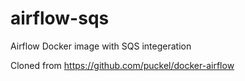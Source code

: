# airflow-sqs
Airflow Docker image with SQS integeration

Cloned from https://github.com/puckel/docker-airflow
